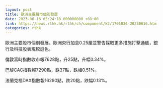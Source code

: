 ```yaml
---
layout: post
title: 歐洲主要股市個別發展
date: 2023-06-16 05:24:18.000000000 +08:00
link: https://news.rthk.hk/rthk/ch/component/k2/1705036-20230616.htm
categories: rthk
---
```


歐洲主要股市個別發展。歐洲央行加息0.25厘並警告採取更多措施打擊通脹，銀行及科技股表現較遜色。

倫敦富時指數收市報7628點，升25點，升幅0.34%。

巴黎CAC指數報7290點，跌37點，跌幅0.51%。

法蘭克福DAX指數報16290點，跌20點，跌幅0.13%。
